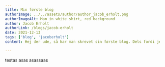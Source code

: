 ```yaml
---
title: Min første blog
authorImage: ../../assets/author/author_jacob_erholt.png
authorImageAlt: Man in white shirt, red background
author: Jacob Erholt
authorLink: /blogs/jacob-erholt
date: 2021-12-13
tags: ['blog', 'jacoberholt']
content: Hej der ude, så har man skrevet sin første blog. Dels fordi jeg ville teste hvordan responsiviteten, og fordi jeg ville teste md-filer på min side. Jeg håber at det er til at læse, og i kommer til at høre mere fra mig! 

---
```

testas asas asassaas